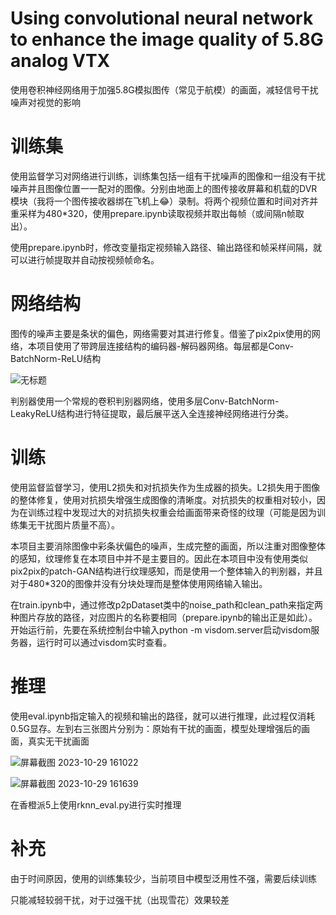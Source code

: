 # Using convolutional neural network to enhance the image quality of 5.8G analog VTX
使用卷积神经网络用于加强5.8G模拟图传（常见于航模）的画面，减轻信号干扰噪声对视觉的影响

# 训练集
使用监督学习对网络进行训练，训练集包括一组有干扰噪声的图像和一组没有干扰噪声并且图像位置一一配对的图像。分别由地面上的图传接收屏幕和机载的DVR模块（我将一个图传接收器绑在飞机上😂）录制。将两个视频位置和时间对齐并重采样为480*320，使用prepare.ipynb读取视频并取出每帧（或间隔n帧取出）。

使用prepare.ipynb时，修改变量指定视频输入路径、输出路径和帧采样间隔，就可以进行帧提取并自动按视频帧命名。

# 网络结构
图传的噪声主要是条状的偏色，网络需要对其进行修复。借鉴了pix2pix使用的网络，本项目使用了带跨层连接结构的编码器-解码器网络。每层都是Conv-BatchNorm-ReLU结构

![无标题](https://github.com/LoRafyw/deepVRX/assets/138299454/579849ac-0827-4039-a9fb-73d4f19d4198)

判别器使用一个常规的卷积判别器网络，使用多层Conv-BatchNorm-LeakyReLU结构进行特征提取，最后展平送入全连接神经网络进行分类。

# 训练
使用监督监督学习，使用L2损失和对抗损失作为生成器的损失。L2损失用于图像的整体修复，使用对抗损失增强生成图像的清晰度。对抗损失的权重相对较小，因为在训练过程中发现过大的对抗损失权重会给画面带来奇怪的纹理（可能是因为训练集无干扰图片质量不高）。

本项目主要消除图像中彩条状偏色的噪声，生成完整的画面，所以注重对图像整体的感知，纹理修复在本项目中并不是主要目的。因此在本项目中没有使用类似pix2pix的patch-GAN结构进行纹理感知，而是使用一个整体输入的判别器，并且对于480*320的图像并没有分块处理而是整体使用网络输入输出。

在train.ipynb中，通过修改p2pDataset类中的noise_path和clean_path来指定两种图片存放的路径，对应图片的名称要相同（prepare.ipynb的输出正是如此）。开始运行前，先要在系统控制台中输入python -m visdom.server启动visdom服务器，运行时可以通过visdom实时查看。

# 推理
使用eval.ipynb指定输入的视频和输出的路径，就可以进行推理，此过程仅消耗0.5G显存。左到右三张图片分别为：原始有干扰的画面，模型处理增强后的画面，真实无干扰画面

![屏幕截图 2023-10-29 161022](https://github.com/LoRafyw/deepVRX/assets/138299454/c1acaea0-c698-41fa-b538-a4c432419795)

![屏幕截图 2023-10-29 161639](https://github.com/LoRafyw/deepVRX/assets/138299454/ef4cc930-cde3-4168-a923-a869e5370d51)

在香橙派5上使用rknn_eval.py进行实时推理
# 补充
由于时间原因，使用的训练集较少，当前项目中模型泛用性不强，需要后续训练

只能减轻较弱干扰，对于过强干扰（出现雪花）效果较差
